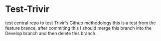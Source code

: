 # Test-Trivir
test central repo to test Trivir's Github methodology
this is a test from the feature brance, after commiting this I should merge this branch into the Develop branch and then delete this branch.
